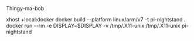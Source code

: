 Thingy-ma-bob

xhost +local:docker
docker build --platform linux/arm/v7 -t pi-nightstand .
docker run --rm -e DISPLAY=$DISPLAY -v /tmp/.X11-unix:/tmp/.X11-unix pi-nightstand